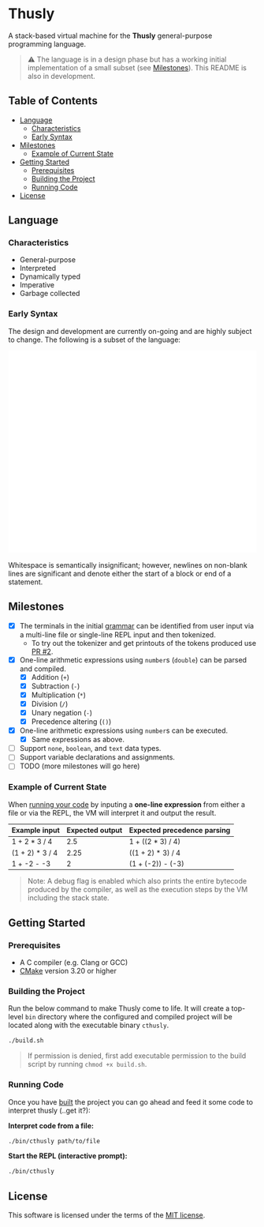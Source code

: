 # Thusly

A stack-based virtual machine for the **Thusly** general-purpose programming language.

> ⚠️ The language is in a design phase but has a working initial implementation of a small subset (see [Milestones](#milestones)). This README is also in development.

## Table of Contents

- [Language](#language)
    - [Characteristics](#characteristics)
    - [Early Syntax](#early-syntax)
- [Milestones](#milestones)
    - [Example of Current State](#example-of-current-state)
- [Getting Started](#getting-started)
    - [Prerequisites](#prerequisites)
    - [Building the Project](#building-the-project)
    - [Running Code](#running-code)
- [License](#license)

## Language

### Characteristics

* General-purpose
* Interpreted
* Dynamically typed
* Imperative
* Garbage collected

### Early Syntax 

The design and development are currently on-going and are highly subject to change. The following is a subset of the language:

<img src="design/code-snippet.svg" width="600" alt="A snippet of Thusly code.">

Whitespace is semantically insignificant; however, newlines on non-blank lines are significant and denote either the start of a block or end of a statement.

## Milestones

- [x] The terminals in the initial [grammar](design/grammar.txt) can be identified from user input via a multi-line file or single-line REPL input and then tokenized.
  * To try out the tokenizer and get printouts of the tokens produced use [PR #2](https://github.com/elle-j/thusly/pull/2).
- [x] One-line arithmetic expressions using `number`s (`double`) can be parsed and compiled.
  - [x] Addition (`+`)
  - [x] Subtraction (`-`)
  - [x] Multiplication (`*`)
  - [x] Division (`/`)
  - [x] Unary negation (`-`)
  - [x] Precedence altering (`()`)
- [x] One-line arithmetic expressions using `number`s can be executed.
  - [x] Same expressions as above.
- [ ] Support `none`, `boolean`, and `text` data types.
- [ ] Support variable declarations and assignments.
- [ ] TODO (more milestones will go here)

### Example of Current State

When [running your code](#getting-started) by inputing a **one-line expression** from either a file or via the REPL, the VM will interpret it and output the result.

| Example input    | Expected output | Expected precedence parsing |
|------------------|-----------------|-----------------------------|
| 1 + 2 * 3 / 4    | 2.5             | 1 + ((2 * 3) / 4)           |
| (1 + 2) * 3 / 4  | 2.25            | ((1 + 2) * 3) / 4           |
| 1 + -2 - -3      | 2               | (1 + (-2)) - (-3)           |

> Note: A debug flag is enabled which also prints the entire bytecode produced by the compiler, as well as the execution steps by the VM including the stack state.

## Getting Started

### Prerequisites

* A C compiler (e.g. Clang or GCC)
* [CMake](https://cmake.org/) version 3.20 or higher

### Building the Project

Run the below command to make Thusly come to life. It will create a top-level `bin` directory where the configured and compiled project will be located along with the executable binary `cthusly`.

```sh
./build.sh
```

> If permission is denied, first add executable permission to the build script by running `chmod +x build.sh`.

### Running Code

Once you have [built](#building-the-project) the project you can go ahead and feed it some code to interpret thusly (..get it?):

**Interpret code from a file:**
```sh
./bin/cthusly path/to/file
```

**Start the REPL (interactive prompt):**
```sh
./bin/cthusly
```

## License

This software is licensed under the terms of the [MIT license](LICENSE).
